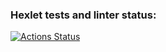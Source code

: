 ### Hexlet tests and linter status:
[![Actions Status](https://github.com/Angryaddict/frontend-project-lvl3/workflows/hexlet-check/badge.svg)](https://github.com/Angryaddict/frontend-project-lvl3/actions)